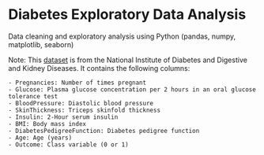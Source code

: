 # Diabetes Exploratory Data Analysis
Data cleaning and exploratory analysis using Python (pandas, numpy, matplotlib, seaborn)

Note: This [dataset](https://www.kaggle.com/uciml/pima-indians-diabetes-database) is from the National Institute of Diabetes and Digestive and Kidney Diseases. It contains the following columns:

    - Pregnancies: Number of times pregnant
    - Glucose: Plasma glucose concentration per 2 hours in an oral glucose tolerance test
    - BloodPressure: Diastolic blood pressure
    - SkinThickness: Triceps skinfold thickness
    - Insulin: 2-Hour serum insulin
    - BMI: Body mass index
    - DiabetesPedigreeFunction: Diabetes pedigree function
    - Age: Age (years)
    - Outcome: Class variable (0 or 1)
